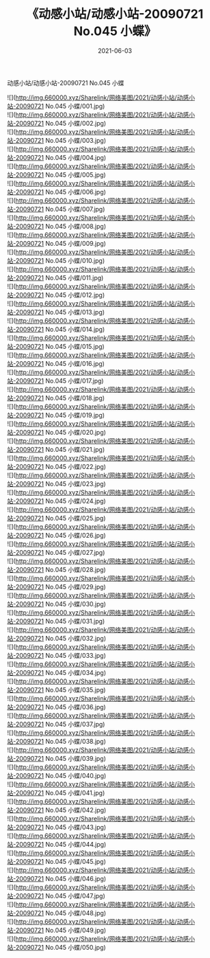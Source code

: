 ﻿---
layout: post
title:  《动感小站/动感小站-20090721 No.045 小蝶》
date:   2021-06-03
img: http://img.660000.xyz/Sharelink/网络美图/2021/动感小站/动感小站-20090721 No.045 小蝶/000.jpg
categories: [美女, 清纯, 唯美]
---

动感小站/动感小站-20090721 No.045 小蝶

 ![](http://img.660000.xyz/Sharelink/网络美图/2021/动感小站/动感小站-20090721 No.045 小蝶/001.jpg) <br>![](http://img.660000.xyz/Sharelink/网络美图/2021/动感小站/动感小站-20090721 No.045 小蝶/002.jpg) <br>![](http://img.660000.xyz/Sharelink/网络美图/2021/动感小站/动感小站-20090721 No.045 小蝶/003.jpg) <br>![](http://img.660000.xyz/Sharelink/网络美图/2021/动感小站/动感小站-20090721 No.045 小蝶/004.jpg) <br>![](http://img.660000.xyz/Sharelink/网络美图/2021/动感小站/动感小站-20090721 No.045 小蝶/005.jpg) <br>![](http://img.660000.xyz/Sharelink/网络美图/2021/动感小站/动感小站-20090721 No.045 小蝶/006.jpg) <br>![](http://img.660000.xyz/Sharelink/网络美图/2021/动感小站/动感小站-20090721 No.045 小蝶/007.jpg) <br>![](http://img.660000.xyz/Sharelink/网络美图/2021/动感小站/动感小站-20090721 No.045 小蝶/008.jpg) <br>![](http://img.660000.xyz/Sharelink/网络美图/2021/动感小站/动感小站-20090721 No.045 小蝶/009.jpg) <br>![](http://img.660000.xyz/Sharelink/网络美图/2021/动感小站/动感小站-20090721 No.045 小蝶/010.jpg) <br>![](http://img.660000.xyz/Sharelink/网络美图/2021/动感小站/动感小站-20090721 No.045 小蝶/011.jpg) <br>![](http://img.660000.xyz/Sharelink/网络美图/2021/动感小站/动感小站-20090721 No.045 小蝶/012.jpg) <br>![](http://img.660000.xyz/Sharelink/网络美图/2021/动感小站/动感小站-20090721 No.045 小蝶/013.jpg) <br>![](http://img.660000.xyz/Sharelink/网络美图/2021/动感小站/动感小站-20090721 No.045 小蝶/014.jpg) <br>![](http://img.660000.xyz/Sharelink/网络美图/2021/动感小站/动感小站-20090721 No.045 小蝶/015.jpg) <br>![](http://img.660000.xyz/Sharelink/网络美图/2021/动感小站/动感小站-20090721 No.045 小蝶/016.jpg) <br>![](http://img.660000.xyz/Sharelink/网络美图/2021/动感小站/动感小站-20090721 No.045 小蝶/017.jpg) <br>![](http://img.660000.xyz/Sharelink/网络美图/2021/动感小站/动感小站-20090721 No.045 小蝶/018.jpg) <br>![](http://img.660000.xyz/Sharelink/网络美图/2021/动感小站/动感小站-20090721 No.045 小蝶/019.jpg) <br>![](http://img.660000.xyz/Sharelink/网络美图/2021/动感小站/动感小站-20090721 No.045 小蝶/020.jpg) <br>![](http://img.660000.xyz/Sharelink/网络美图/2021/动感小站/动感小站-20090721 No.045 小蝶/021.jpg) <br>![](http://img.660000.xyz/Sharelink/网络美图/2021/动感小站/动感小站-20090721 No.045 小蝶/022.jpg) <br>![](http://img.660000.xyz/Sharelink/网络美图/2021/动感小站/动感小站-20090721 No.045 小蝶/023.jpg) <br>![](http://img.660000.xyz/Sharelink/网络美图/2021/动感小站/动感小站-20090721 No.045 小蝶/024.jpg) <br>![](http://img.660000.xyz/Sharelink/网络美图/2021/动感小站/动感小站-20090721 No.045 小蝶/025.jpg) <br>![](http://img.660000.xyz/Sharelink/网络美图/2021/动感小站/动感小站-20090721 No.045 小蝶/026.jpg) <br>![](http://img.660000.xyz/Sharelink/网络美图/2021/动感小站/动感小站-20090721 No.045 小蝶/027.jpg) <br>![](http://img.660000.xyz/Sharelink/网络美图/2021/动感小站/动感小站-20090721 No.045 小蝶/028.jpg) <br>![](http://img.660000.xyz/Sharelink/网络美图/2021/动感小站/动感小站-20090721 No.045 小蝶/029.jpg) <br>![](http://img.660000.xyz/Sharelink/网络美图/2021/动感小站/动感小站-20090721 No.045 小蝶/030.jpg) <br>![](http://img.660000.xyz/Sharelink/网络美图/2021/动感小站/动感小站-20090721 No.045 小蝶/031.jpg) <br>![](http://img.660000.xyz/Sharelink/网络美图/2021/动感小站/动感小站-20090721 No.045 小蝶/032.jpg) <br>![](http://img.660000.xyz/Sharelink/网络美图/2021/动感小站/动感小站-20090721 No.045 小蝶/033.jpg) <br>![](http://img.660000.xyz/Sharelink/网络美图/2021/动感小站/动感小站-20090721 No.045 小蝶/034.jpg) <br>![](http://img.660000.xyz/Sharelink/网络美图/2021/动感小站/动感小站-20090721 No.045 小蝶/035.jpg) <br>![](http://img.660000.xyz/Sharelink/网络美图/2021/动感小站/动感小站-20090721 No.045 小蝶/036.jpg) <br>![](http://img.660000.xyz/Sharelink/网络美图/2021/动感小站/动感小站-20090721 No.045 小蝶/037.jpg) <br>![](http://img.660000.xyz/Sharelink/网络美图/2021/动感小站/动感小站-20090721 No.045 小蝶/038.jpg) <br>![](http://img.660000.xyz/Sharelink/网络美图/2021/动感小站/动感小站-20090721 No.045 小蝶/039.jpg) <br>![](http://img.660000.xyz/Sharelink/网络美图/2021/动感小站/动感小站-20090721 No.045 小蝶/040.jpg) <br>![](http://img.660000.xyz/Sharelink/网络美图/2021/动感小站/动感小站-20090721 No.045 小蝶/041.jpg) <br>![](http://img.660000.xyz/Sharelink/网络美图/2021/动感小站/动感小站-20090721 No.045 小蝶/042.jpg) <br>![](http://img.660000.xyz/Sharelink/网络美图/2021/动感小站/动感小站-20090721 No.045 小蝶/043.jpg) <br>![](http://img.660000.xyz/Sharelink/网络美图/2021/动感小站/动感小站-20090721 No.045 小蝶/044.jpg) <br>![](http://img.660000.xyz/Sharelink/网络美图/2021/动感小站/动感小站-20090721 No.045 小蝶/045.jpg) <br>![](http://img.660000.xyz/Sharelink/网络美图/2021/动感小站/动感小站-20090721 No.045 小蝶/046.jpg) <br>![](http://img.660000.xyz/Sharelink/网络美图/2021/动感小站/动感小站-20090721 No.045 小蝶/047.jpg) <br>![](http://img.660000.xyz/Sharelink/网络美图/2021/动感小站/动感小站-20090721 No.045 小蝶/048.jpg) <br>![](http://img.660000.xyz/Sharelink/网络美图/2021/动感小站/动感小站-20090721 No.045 小蝶/049.jpg) <br>![](http://img.660000.xyz/Sharelink/网络美图/2021/动感小站/动感小站-20090721 No.045 小蝶/050.jpg) <br>